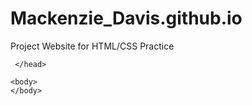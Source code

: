 # Mackenzie_Davis.github.io
Project Website for HTML/CSS Practice
<!DOCTYPE html>
<html>
    <head>
        <meta charset="utf-8">
        <title>Maroon 5</title>
        
    
     </head>

    <body>
    </body>
        
